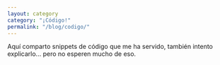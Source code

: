 ```yaml
---
layout: category
category: "¡Código!"
permalink: "/blog/codigo/"
---
```


Aquí comparto snippets de código que me ha servido, también intento
explicarlo... pero no esperen mucho de eso.
